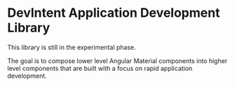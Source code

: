# DevIntent Application Development Library

This library is still in the experimental phase.

The goal is to compose lower level Angular Material components into higher level components that
are built with a focus on rapid application development.
